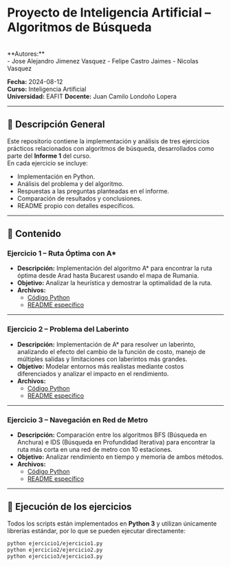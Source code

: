 # Proyecto de Inteligencia Artificial – Algoritmos de Búsqueda
<br>
**Autores:**  
<br>
- Jose Alejandro Jimenez Vasquez  
- Felipe Castro Jaimes
- Nicolas Vasquez  

**Fecha:** 2024-08-12  
**Curso:** Inteligencia Artificial  
**Universidad:** EAFIT
**Docente:** Juan Camilo Londoño Lopera  

---

## 📌 Descripción General

Este repositorio contiene la implementación y análisis de tres ejercicios prácticos relacionados con algoritmos de búsqueda, desarrollados como parte del **Informe 1** del curso.  
En cada ejercicio se incluye:

- Implementación en Python.
- Análisis del problema y del algoritmo.
- Respuestas a las preguntas planteadas en el informe.
- Comparación de resultados y conclusiones.
- README propio con detalles específicos.

---

## 📂 Contenido

### **Ejercicio 1 – Ruta Óptima con A\***
- **Descripción:** Implementación del algoritmo A* para encontrar la ruta óptima desde Arad hasta Bucarest usando el mapa de Rumania.  
- **Objetivo:** Analizar la heurística y demostrar la optimalidad de la ruta.  
- **Archivos:**
  - [Código Python](./ejercicio1/ejercicio1.py)
  - [README específico](./ejercicio1/README.md)

---

### **Ejercicio 2 – Problema del Laberinto**
- **Descripción:** Implementación de A* para resolver un laberinto, analizando el efecto del cambio de la función de costo, manejo de múltiples salidas y limitaciones con laberintos más grandes.  
- **Objetivo:** Modelar entornos más realistas mediante costos diferenciados y analizar el impacto en el rendimiento.  
- **Archivos:**
  - [Código Python](./ejercicio2/ejercicio2.py)
  - [README específico](./ejercicio2/README.md)

---

### **Ejercicio 3 – Navegación en Red de Metro**
- **Descripción:** Comparación entre los algoritmos BFS (Búsqueda en Anchura) e IDS (Búsqueda en Profundidad Iterativa) para encontrar la ruta más corta en una red de metro con 10 estaciones.  
- **Objetivo:** Analizar rendimiento en tiempo y memoria de ambos métodos.  
- **Archivos:**
  - [Código Python](./ejercicio3/ejercicio3.py)
  - [README específico](./ejercicio3/README.md)

---

## 🚀 Ejecución de los ejercicios

Todos los scripts están implementados en **Python 3** y utilizan únicamente librerías estándar, por lo que se pueden ejecutar directamente:

```bash
python ejercicio1/ejercicio1.py
python ejercicio2/ejercicio2.py
python ejercicio3/ejercicio3.py
